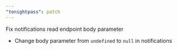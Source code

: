 ```yaml
---
"tonightpass": patch
---
```


Fix notifications read endpoint body parameter

- Change body parameter from `undefined` to `null` in notifications